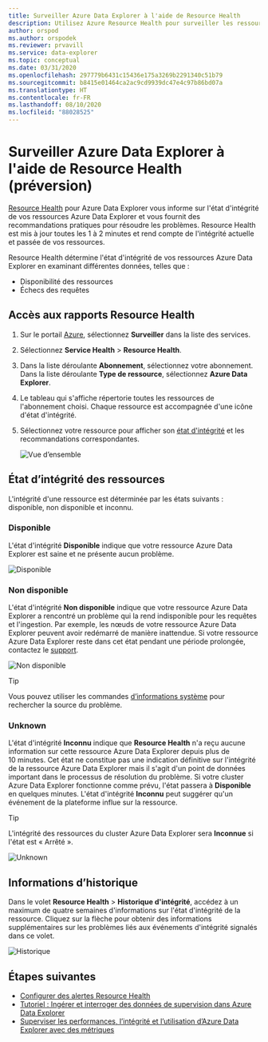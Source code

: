 ```yaml
---
title: Surveiller Azure Data Explorer à l'aide de Resource Health
description: Utilisez Azure Resource Health pour surveiller les ressources Azure Data Explorer.
author: orspod
ms.author: orspodek
ms.reviewer: prvavill
ms.service: data-explorer
ms.topic: conceptual
ms.date: 03/31/2020
ms.openlocfilehash: 297779b6431c15436e175a3269b2291340c51b79
ms.sourcegitcommit: b8415e01464ca2ac9cd9939dc47e4c97b86bd07a
ms.translationtype: HT
ms.contentlocale: fr-FR
ms.lasthandoff: 08/10/2020
ms.locfileid: "88028525"
---
```

# <a name="monitor-azure-data-explorer-using-resource-health-preview"></a>Surveiller Azure Data Explorer à l'aide de Resource Health (préversion)

[Resource Health](/azure/service-health/resource-health-overview) pour Azure Data Explorer vous informe sur l'état d'intégrité de vos ressources Azure Data Explorer et vous fournit des recommandations pratiques pour résoudre les problèmes. Resource Health est mis à jour toutes les 1 à 2 minutes et rend compte de l'intégrité actuelle et passée de vos ressources. 

Resource Health détermine l'état d'intégrité de vos ressources Azure Data Explorer en examinant différentes données, telles que :
* Disponibilité des ressources
* Échecs des requêtes

## <a name="access-resource-health-reporting"></a>Accès aux rapports Resource Health

1. Sur le portail [Azure](https://portal.azure.com/), sélectionnez **Surveiller** dans la liste des services.
1. Sélectionnez **Service Health** > **Resource Health**.
1. Dans la liste déroulante **Abonnement**, sélectionnez votre abonnement. Dans la liste déroulante **Type de ressource**, sélectionnez **Azure Data Explorer**.
1. Le tableau qui s'affiche répertorie toutes les ressources de l'abonnement choisi. Chaque ressource est accompagnée d'une icône d'état d'intégrité.
1. Sélectionnez votre ressource pour afficher son [état d'intégrité](#resource-health-status) et les recommandations correspondantes.

    ![Vue d’ensemble](media/monitor-with-resource-health/resource-health-overview.png)

## <a name="resource-health-status"></a>État d’intégrité des ressources

L'intégrité d'une ressource est déterminée par les états suivants : disponible, non disponible et inconnu.

### <a name="available"></a>Disponible

L'état d'intégrité **Disponible** indique que votre ressource Azure Data Explorer est saine et ne présente aucun problème.

![Disponible](media/monitor-with-resource-health/available.png)

### <a name="unavailable"></a>Non disponible

L'état d'intégrité **Non disponible** indique que votre ressource Azure Data Explorer a rencontré un problème qui la rend indisponible pour les requêtes et l'ingestion. Par exemple, les nœuds de votre ressource Azure Data Explorer peuvent avoir redémarré de manière inattendue. Si votre ressource Azure Data Explorer reste dans cet état pendant une période prolongée, contactez le [support]().

![Non disponible](media/monitor-with-resource-health/unavailable.png)

> [!TIP]
> Vous pouvez utiliser les commandes [d’informations système](kusto/management/systeminfo.md) pour rechercher la source du problème.

### <a name="unknown"></a>Unknown

L'état d'intégrité **Inconnu** indique que **Resource Health** n'a reçu aucune information sur cette ressource Azure Data Explorer depuis plus de 10 minutes. Cet état ne constitue pas une indication définitive sur l'intégrité de la ressource Azure Data Explorer mais il s'agit d'un point de données important dans le processus de résolution du problème. Si votre cluster Azure Data Explorer fonctionne comme prévu, l'état passera à **Disponible** en quelques minutes. L'état d'intégrité **Inconnu** peut suggérer qu'un événement de la plateforme influe sur la ressource. 

> [!TIP]
> L'intégrité des ressources du cluster Azure Data Explorer sera **Inconnue** si l'état est « Arrêté ».

![Unknown](media/monitor-with-resource-health/unknown.png)

## <a name="historical-information"></a>Informations d’historique

Dans le volet **Resource Health** > **Historique d'intégrité**, accédez à un maximum de quatre semaines d'informations sur l'état d'intégrité de la ressource. Cliquez sur la flèche pour obtenir des informations supplémentaires sur les problèmes liés aux événements d'intégrité signalés dans ce volet. 

![Historique](media/monitor-with-resource-health/healthhistory.png)

## <a name="next-steps"></a>Étapes suivantes

* [Configurer des alertes Resource Health](https://docs.microsoft.com/azure/service-health/resource-health-alert-arm-template-guide)
* [Tutoriel : Ingérer et interroger des données de supervision dans Azure Data Explorer](ingest-data-no-code.md)
* [Superviser les performances, l’intégrité et l’utilisation d’Azure Data Explorer avec des métriques](using-metrics.md)
